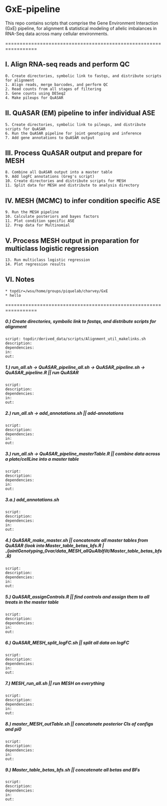 # GxE-pipeline

This repo contains scripts that comprise the Gene Environment Interaction (GxE) pipeline, for alignment & statistical modeling of allelic imbalances in RNA-Seq data across many cellular environments.

=================================================================
## I. Align RNA-seq reads and perform QC
    0. Create directories, symbolic link to fastqs, and distribute scripts for alignment
    1. Align reads, merge barcodes, and perform QC
    2. Read counts from all stages of filtering
    3. Gene counts using DESeq2
    4. Make pileups for QuASAR
## II. QuASAR (EM) pipeline to infer individual ASE
    5. Create directories, symbolic link to pileups, and distribute scripts for QuASAR
    6. Run the QuASAR pipeline for joint genotyping and inference   
    7. Add gene annotations to QuASAR output
## III. Process QuASAR output and prepare for MESH 
    8. Combine all QuASAR output into a master table
    9. Add logFC annotations (Greg's script)
    10. Create directories and distribute scripts for MESH	
    11. Split data for MESH and distribute to analysis directory
## IV. MESH (MCMC) to infer condition specific ASE
    9. Run the MESH pipeline
    10. Calculate posteriors and bayes factors
    11. Plot condition specific ASE
    12. Prep data for Multinomial
## V. Process MESH output in preparation for multiclass logistic regression
    13. Run multiclass logistic regression
    14. Plot regression results
## VI. Notes
    * topdir=/wsu/home/groups/piquelab/charvey/GxE
    * hello
=================================================================
##### 0.) Create directories, symbolic link to fastqs, and distribute scripts for alignment
    script: topdir/derived_data/scripts/Alignment_util_makelinks.sh 
    description: 
    dependencies:
    in:
    out:

##### 1.) run_all.sh -> QuASAR_pipeline_all.sh -> QuASAR_pipeline.sh -> QuASAR_pipeline.R || run QuASAR
    script: 
    description: 
    dependencies:
    in:
    out:

##### 2.) run_all.sh -> add_annotations.sh || add-annotations
    script: 
    description: 
    dependencies:
    in:
    out:

##### 3.) run_all.sh -> QuASAR_pipeline_masterTable.R || combine data across a plate/cellLine into a master table
    script: 
    description: 
    dependencies:
    in:
    out:

##### 3.a.) add_annotations.sh 
    script: 
    description: 
    dependencies:
    in:
    out:

##### 4.) QuASAR_make_master.sh || concatenate all master tables from QuASAR (look into Master_table_betas_bfs.R | ./jointGenotyping_0var/data_MESH_allQuAlblfilt/Master_table_betas_bfs.R) 
    script: 
    description: 
    dependencies:
    in:
    out:

##### 5.) QuASAR_assignControls.R || find controls and assign them to all treats in the master table
    script: 
    description: 
    dependencies:
    in:
    out:

##### 6.) QuASAR_MESH_split_logFC.sh || split all data on logFC 
    script: 
    description: 
    dependencies:
    in:
    out:

##### 7.) MESH_run_all.sh || run MESH on everything
    script: 
    description: 
    dependencies:
    in:
    out:

##### 8.) master_MESH_outTable.sh || concatonate posterior CIs of configs and pi0	
    script: 
    description: 
    dependencies:
    in:
    out:


##### 9.) Master_table_betas_bfs.sh || concatenate all betas and BFs
    script: 
    description: 
    dependencies:
    in:
    out:
